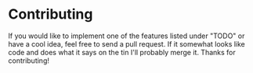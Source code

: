 # Contributing
If you would like to implement one of the features listed under "TODO" or have a cool idea, feel free to send a pull request. If it somewhat looks like code and does what it says on the tin I'll probably merge it. Thanks for contributing!
